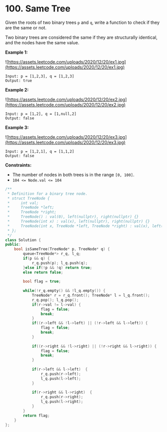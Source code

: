 # 100. Same Tree

Given the roots of two binary trees `p` and `q`, write a function to check if they are the same or not.

Two binary trees are considered the same if they are structurally identical, and the nodes have the same value.

**Example 1:**

![https://assets.leetcode.com/uploads/2020/12/20/ex1.jpg](https://assets.leetcode.com/uploads/2020/12/20/ex1.jpg)

```
Input: p = [1,2,3], q = [1,2,3]
Output: true

```

**Example 2:**

![https://assets.leetcode.com/uploads/2020/12/20/ex2.jpg](https://assets.leetcode.com/uploads/2020/12/20/ex2.jpg)

```
Input: p = [1,2], q = [1,null,2]
Output: false

```

**Example 3:**

![https://assets.leetcode.com/uploads/2020/12/20/ex3.jpg](https://assets.leetcode.com/uploads/2020/12/20/ex3.jpg)

```
Input: p = [1,2,1], q = [1,1,2]
Output: false

```

**Constraints:**

- The number of nodes in both trees is in the range `[0, 100]`.
- `104 <= Node.val <= 104`

```cpp
/**
 * Definition for a binary tree node.
 * struct TreeNode {
 *     int val;
 *     TreeNode *left;
 *     TreeNode *right;
 *     TreeNode() : val(0), left(nullptr), right(nullptr) {}
 *     TreeNode(int x) : val(x), left(nullptr), right(nullptr) {}
 *     TreeNode(int x, TreeNode *left, TreeNode *right) : val(x), left(left), right(right) {}
 * };
 */
class Solution {
public:
    bool isSameTree(TreeNode* p, TreeNode* q) {
        queue<TreeNode*> r_q, l_q;
        if(p && q) {
            r_q.push(p); l_q.push(q);
        }else if(!p && !q) return true;
        else return false;
        
        bool flag = true;
        
        while(!r_q.empty() && !l_q.empty()) {
            TreeNode* r = r_q.front(); TreeNode* l = l_q.front();
            r_q.pop(); l_q.pop();
            if(r->val != l->val) {
                flag = false;
                break;
            }
            if((r->left && !l->left) || (!r->left && l->left)) {
                flag = false;
                break;
            }
            
            if((r->right && !l->right) || (!r->right && l->right)) {
                flag = false;
                break;
            }
                 
            if(r->left && l->left)  {
                r_q.push(r->left);
                l_q.push(l->left);
            }
            
            if(r->right && l->right)  {
                r_q.push(r->right);
                l_q.push(l->right);
            }
        }
        return flag;
    }
};
```
